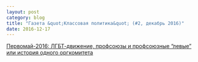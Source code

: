 ```yaml
---
layout: post
category: blog
title: "Газета &quot;Классовая политика&quot; (#2, декабрь 2016)"
date: 2016-12-17
---
```


[Первомай-2016: ЛГБТ-движение, профсоюзы и профсоюзные “левые” или история одного оргкомитета](/blog/2016/12/16/1may)